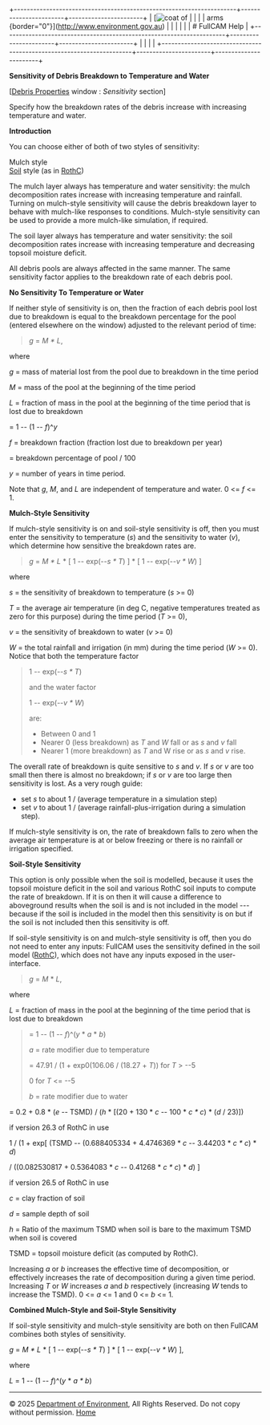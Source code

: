 +---------------------------------------------------------------------+-----------------------+-----------------------+
| [![coat of                                                          |                       | [](index.htm)         |
| arms](imgs/coa_env.png){border="0"}](http://www.environment.gov.au) |                       |                       |
|                                                                     |                       | # FullCAM Help        |
+---------------------------------------------------------------------+-----------------------+-----------------------+
|                                                                     |                       |                       |
+---------------------------------------------------------------------+-----------------------+-----------------------+

**Sensitivity of Debris Breakdown to Temperature and Water**

\[[Debris Properties](45_Debris%20Properties.htm) window : *Sensitivity*
section\]

Specify how the breakdown rates of the debris increase with increasing
temperature and water.

**Introduction**

You can choose either of both of two styles of sensitivity:

Mulch style\
[Soil](203_Soil.htm) style (as in [RothC](114_RothC.htm))

The mulch layer always has temperature and water sensitivity: the mulch
decomposition rates increase with increasing temperature and rainfall.
Turning on mulch-style sensitivity will cause the debris breakdown layer
to behave with mulch-like responses to conditions. Mulch-style
sensitivity can be used to provide a more mulch-like simulation, if
required.

The soil layer always has temperature and water sensitivity: the soil
decomposition rates increase with increasing temperature and decreasing
topsoil moisture deficit.

All debris pools are always affected in the same manner. The same
sensitivity factor applies to the breakdown rate of each debris pool.

**No Sensitivity To Temperature or Water**

If neither style of sensitivity is on, then the fraction of each debris
pool lost due to breakdown is equal to the breakdown percentage for the
pool (entered elsewhere on the window) adjusted to the relevant period
of time:

> *g* = *M \* L*,

where

*g* = mass of material lost from the pool due to breakdown in the time
period

*M* = mass of the pool at the beginning of the time period

*L* = fraction of mass in the pool at the beginning of the time period
that is lost due to breakdown

= 1 -- (1 -- *f*)\^*y*

*f* = breakdown fraction (fraction lost due to breakdown per year)

= breakdown percentage of pool / 100

*y* = number of years in time period.

Note that *g*, *M*, and *L* are independent of temperature and water. 0
\<= *f* \<= 1.

**Mulch-Style Sensitivity**

If mulch-style sensitivity is on and soil-style sensitivity is off, then
you must enter the sensitivity to temperature (*s*) and the sensitivity
to water (*v*), which determine how sensitive the breakdown rates are.

> *g* = *M \* L* \* \[ 1 -- exp(--*s \* T*) \] \* \[ 1 -- exp(--*v \*
> W*) \]

where

*s* = the sensitivity of breakdown to temperature (*s* \>= 0)

*T* = the average air temperature (in deg C, negative temperatures
treated as zero for this purpose) during the time period (*T* \>= 0),

*v* = the sensitivity of breakdown to water (*v* \>= 0)

*W* = the total rainfall and irrigation (in mm) during the time period
(*W* \>= 0). Notice that both the temperature factor

> 1 -- exp(--*s \* T*)
>
> and the water factor
>
> 1 -- exp(--*v \* W*)
>
> are:
>
> - Between 0 and 1
> - Nearer 0 (less breakdown) as *T* and *W* fall or as *s* and *v* fall
> - Nearer 1 (more breakdown) as *T* and W rise or as *s* and *v* rise.

The overall rate of breakdown is quite sensitive to *s* and *v*. If *s*
or *v* are too small then there is almost no breakdown; if *s* or *v*
are too large then sensitivity is lost. As a very rough guide:

- set *s* to about 1 / (average temperature in a simulation step)
- set *v* to about 1 / (average rainfall-plus-irrigation during a
  simulation step).

If mulch-style sensitivity is on, the rate of breakdown falls to zero
when the average air temperature is at or below freezing or there is no
rainfall or irrigation specified.

**Soil-Style Sensitivity**

This option is only possible when the soil is modelled, because it uses
the topsoil moisture deficit in the soil and various RothC soil inputs
to compute the rate of breakdown. If it is on then it will cause a
difference to aboveground results when the soil is and is not included
in the model --- because if the soil is included in the model then this
sensitivity is on but if the soil is not included then this sensitivity
is off.

If soil-style sensitivity is on and mulch-style sensitivity is off, then
you do not need to enter any inputs: FullCAM uses the sensitivity
defined in the soil model ([RothC](114_RothC.htm)), which does not have
any inputs exposed in the user-interface.

> *g* = *M* \* *L*,

where

*L* = fraction of mass in the pool at the beginning of the time period
that is lost due to breakdown

> = 1 -- (1 -- *f*)\^(*y* \* *a* \* *b*)
>
> *a* = rate modifier due to temperature
>
> = 47.91 / (1 + exp0(106.06 / (18.27 + *T*)) for *T* \> --5
>
> 0 for *T* \<= --5
>
> *b* = rate modifier due to water

= 0.2 + 0.8 \* (*e* -- TSMD) / (*h* \* \[(20 + 130 \* *c* -- 100 \* *c
\* c*) \* (*d* / 23)\])

if version 26.3 of RothC in use

1 / (1 + exp\[ (TSMD -- (0.688405334 + 4.4746369 \* *c* -- 3.44203 \* *c
\* c*) \* *d*)

/ ((0.082530817 + 0.5364083 \* *c* -- 0.41268 \* *c \* c*) \* *d*) \]

if version 26.5 of RothC in use

*c* = clay fraction of soil

*d* = sample depth of soil

*h* = Ratio of the maximum TSMD when soil is bare to the maximum TSMD
when soil is covered

TSMD = topsoil moisture deficit (as computed by RothC).

Increasing *a* or *b* increases the effective time of decomposition, or
effectively increases the rate of decomposition during a given time
period. Increasing *T* or *W* increases *a* and *b* respectively
(increasing *W* tends to increase the TSMD). 0 \<= *a* \<= 1 and 0 \<=
*b* \<= 1.

**Combined Mulch-Style and Soil-Style Sensitivity**

If soil-style sensitivity and mulch-style sensitivity are both on then
FullCAM combines both styles of sensitivity.

*g* = *M \* L* \* \[ 1 -- exp(--*s \* T*) \] \* \[ 1 -- exp(--*v \* W*)
\],

where

*L* = 1 -- (1 -- *f*)\^(*y* \* *a \* b*)

------------------------------------------------------------------------

© 2025 [Department of
Environment](http://www.environment.gov.au "Department of Environment"),
All Rights Reserved. Do not copy without permission.
[Home](index.htm "help index")
